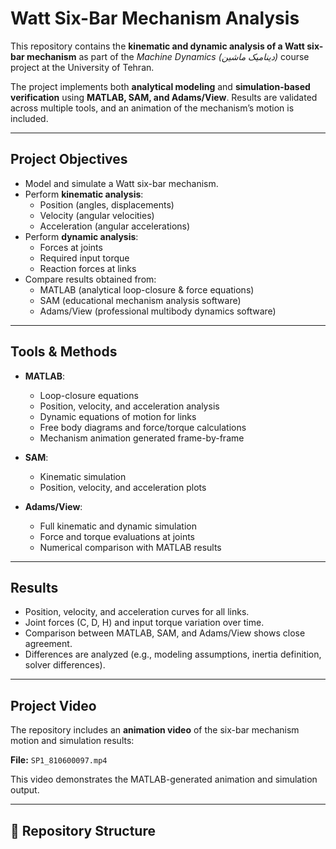 # Watt Six-Bar Mechanism Analysis

This repository contains the **kinematic and dynamic analysis of a Watt six-bar mechanism** as part of the *Machine Dynamics (دینامیک ماشین)* course project at the University of Tehran.

The project implements both **analytical modeling** and **simulation-based verification** using **MATLAB, SAM, and Adams/View**. Results are validated across multiple tools, and an animation of the mechanism’s motion is included.

---

## Project Objectives
- Model and simulate a Watt six-bar mechanism.  
- Perform **kinematic analysis**:  
  - Position (angles, displacements)  
  - Velocity (angular velocities)  
  - Acceleration (angular accelerations)  
- Perform **dynamic analysis**:  
  - Forces at joints  
  - Required input torque  
  - Reaction forces at links  
- Compare results obtained from:
  - MATLAB (analytical loop-closure & force equations)  
  - SAM (educational mechanism analysis software)  
  - Adams/View (professional multibody dynamics software)  

---

## Tools & Methods
- **MATLAB**:  
  - Loop-closure equations  
  - Position, velocity, and acceleration analysis  
  - Dynamic equations of motion for links  
  - Free body diagrams and force/torque calculations  
  - Mechanism animation generated frame-by-frame  

- **SAM**:  
  - Kinematic simulation  
  - Position, velocity, and acceleration plots  

- **Adams/View**:  
  - Full kinematic and dynamic simulation  
  - Force and torque evaluations at joints  
  - Numerical comparison with MATLAB results  

---

## Results
- Position, velocity, and acceleration curves for all links.  
- Joint forces (C, D, H) and input torque variation over time.  
- Comparison between MATLAB, SAM, and Adams/View shows close agreement.  
- Differences are analyzed (e.g., modeling assumptions, inertia definition, solver differences).  

---

## Project Video
The repository includes an **animation video** of the six-bar mechanism motion and simulation results:  

**File:** `SP1_810600097.mp4`  

This video demonstrates the MATLAB-generated animation and simulation output.  

---

## 📂 Repository Structure
